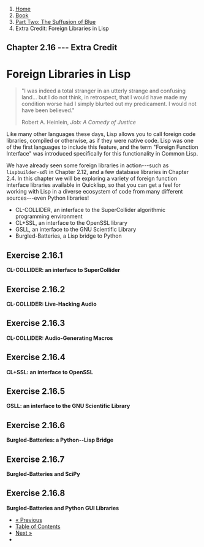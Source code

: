 <ol class="breadcrumb">
  <li><a href="/">Home</a></li>
  <li><a href="/book/">Book</a></li>
  <li><a href="/book/2-0-0-overview/">Part Two: The Suffusion of Blue</a></li>
  <li class="active">Extra Credit: Foreign Libraries in Lisp</li>
</ol>

## Chapter 2.16 --- Extra Credit

# Foreign Libraries in Lisp

> "I was indeed a total stranger in an utterly strange and confusing land... but I do not think, in retrospect, that I would have made my condition worse had I simply blurted out my predicament. I would not have been believed."
> <footer>Robert A. Heinlein, <em>Job: A Comedy of Justice</em></footer>

Like many other languages these days, Lisp allows you to call foreign code libraries, compiled or otherwise, as if they were native code. Lisp was one of the first languages to include this feature, and the term "Foreign Function Interface" was introduced specifically for this functionality in Common Lisp.

We have already seen some foreign libraries in action---such as `lispbuilder-sdl` in Chapter 2.12, and a few database libraries in Chapter 2.4. In this chapter we will be exploring a variety of foreign function interface libraries available in Quicklisp, so that you can get a feel for working with Lisp in a diverse ecosystem of code from many different sources---even Python libraries!

* CL-COLLIDER, an interface to the SuperCollider algorithmic programming environment
* CL+SSL, an interface to the OpenSSL library
* GSLL, an interface to the GNU Scientific Library
* Burgled-Batteries, a Lisp bridge to Python

## Exercise 2.16.1

**CL-COLLIDER: an interface to SuperCollider**

## Exercise 2.16.2

**CL-COLLIDER: Live-Hacking Audio**

## Exercise 2.16.3

**CL-COLLIDER: Audio-Generating Macros**

## Exercise 2.16.4

**CL+SSL: an interface to OpenSSL**

## Exercise 2.16.5

**GSLL: an interface to the GNU Scientific Library**

## Exercise 2.16.6

**Burgled-Batteries: a Python--Lisp Bridge**

## Exercise 2.16.7

**Burgled-Batteries and SciPy**

## Exercise 2.16.8

**Burgled-Batteries and Python GUI Libraries**

<ul class="pager">
  <li class="previous"><a href="/book/2-15-0-docs-and-inspection/">&laquo; Previous</a></li>
  <li><a href="/book/">Table of Contents</a></li>
  <li class="next"><a href="/book/2-17-0-debugging-testing/">Next &raquo;</a><li>
</ul>
